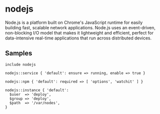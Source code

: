 nodejs
======

Node.js is a platform built on Chrome's JavaScript runtime for easily building
fast, scalable network applications. Node.js uses an event-driven, non-blocking
I/O model that makes it lightweight and efficient, perfect for data-intensive
real-time applications that run across distributed devices.

Samples
-------
```
include nodejs
```
```
nodejs::service { 'default': ensure => running, enable => true }
```
```
nodejs::npm { 'default': required => [ 'options', 'watchit' ] }
```
```
nodejs::instance { 'default':
  $user  => 'deploy',
  $group => 'deploy',
  $path  => '/var/nodes',
}
```
